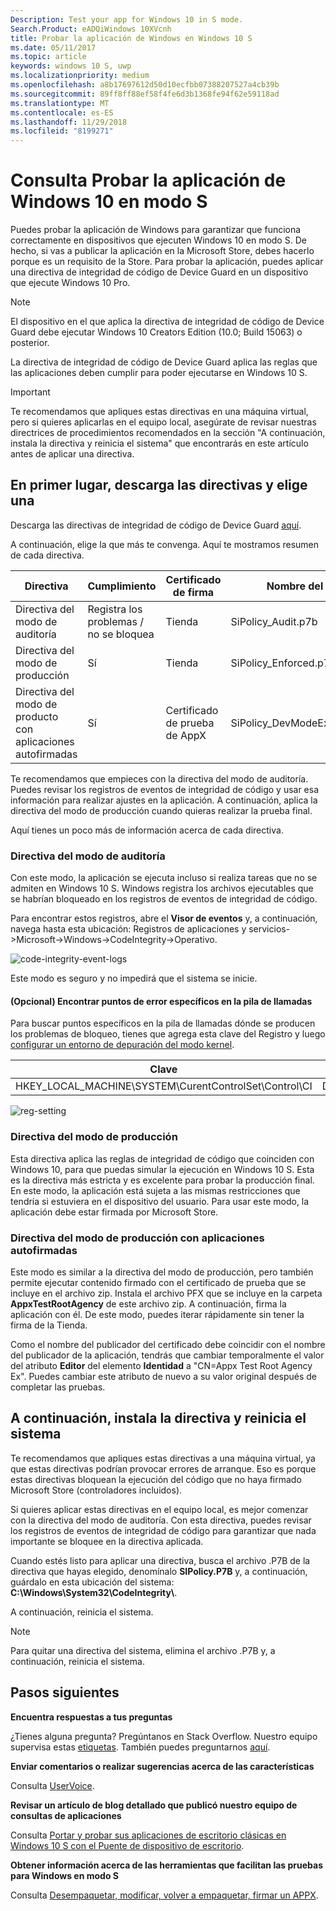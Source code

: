 ```yaml
---
Description: Test your app for Windows 10 in S mode.
Search.Product: eADQiWindows 10XVcnh
title: Probar la aplicación de Windows en Windows 10 S
ms.date: 05/11/2017
ms.topic: article
keywords: windows 10 S, uwp
ms.localizationpriority: medium
ms.openlocfilehash: a8b17697612d50d10ecfbb07388207527a4cb39b
ms.sourcegitcommit: 89ff8ff88ef58f4fe6d3b1368fe94f62e59118ad
ms.translationtype: MT
ms.contentlocale: es-ES
ms.lasthandoff: 11/29/2018
ms.locfileid: "8199271"
---
```

# <a name="test-your-windows-app-for-windows-10-in-s-mode"></a>Consulta Probar la aplicación de Windows 10 en modo S

Puedes probar la aplicación de Windows para garantizar que funciona correctamente en dispositivos que ejecuten Windows 10 en modo S. De hecho, si vas a publicar la aplicación en la Microsoft Store, debes hacerlo porque es un requisito de la Store. Para probar la aplicación, puedes aplicar una directiva de integridad de código de Device Guard en un dispositivo que ejecute Windows 10 Pro.

> [!NOTE]
> El dispositivo en el que aplica la directiva de integridad de código de Device Guard debe ejecutar Windows 10 Creators Edition (10.0; Build 15063) o posterior.

La directiva de integridad de código de Device Guard aplica las reglas que las aplicaciones deben cumplir para poder ejecutarse en Windows 10 S.

> [!IMPORTANT]
>Te recomendamos que apliques estas directivas en una máquina virtual, pero si quieres aplicarlas en el equipo local, asegúrate de revisar nuestras directrices de procedimientos recomendados en la sección "A continuación, instala la directiva y reinicia el sistema" que encontrarás en este artículo antes de aplicar una directiva.

<a id="choose-policy" />

## <a name="first-download-the-policies-and-then-choose-one"></a>En primer lugar, descarga las directivas y elige una

Descarga las directivas de integridad de código de Device Guard [aquí](https://go.microsoft.com/fwlink/?linkid=849018).

A continuación, elige la que más te convenga. Aquí te mostramos resumen de cada directiva.

|Directiva |Cumplimiento |Certificado de firma |Nombre del archivo |
|--|--|--|--|
|Directiva del modo de auditoría |Registra los problemas / no se bloquea |Tienda |SiPolicy_Audit.p7b |
|Directiva del modo de producción |Sí |Tienda |SiPolicy_Enforced.p7b |
|Directiva del modo de producto con aplicaciones autofirmadas |Sí |Certificado de prueba de AppX  |SiPolicy_DevModeEx_Enforced.p7b |

Te recomendamos que empieces con la directiva del modo de auditoría. Puedes revisar los registros de eventos de integridad de código y usar esa información para realizar ajustes en la aplicación. A continuación, aplica la directiva del modo de producción cuando quieras realizar la prueba final.

Aquí tienes un poco más de información acerca de cada directiva.

### <a name="audit-mode-policy"></a>Directiva del modo de auditoría
Con este modo, la aplicación se ejecuta incluso si realiza tareas que no se admiten en Windows 10 S. Windows registra los archivos ejecutables que se habrían bloqueado en los registros de eventos de integridad de código.

Para encontrar estos registros, abre el **Visor de eventos** y, a continuación, navega hasta esta ubicación: Registros de aplicaciones y servicios->Microsoft->Windows->CodeIntegrity->Operativo.

![code-integrity-event-logs](images/desktop-to-uwp/code-integrity-logs.png)

Este modo es seguro y no impedirá que el sistema se inicie.

#### <a name="optional-find-specific-failure-points-in-the-call-stack"></a>(Opcional) Encontrar puntos de error específicos en la pila de llamadas
Para buscar puntos específicos en la pila de llamadas dónde se producen los problemas de bloqueo, tienes que agrega esta clave del Registro y luego [configurar un entorno de depuración del modo kernel](https://docs.microsoft.com/windows-hardware/drivers/debugger/getting-started-with-windbg--kernel-mode-#span-idsetupakernel-modedebuggingspanspan-idsetupakernel-modedebuggingspanspan-idsetupakernel-modedebuggingspanset-up-a-kernel-mode-debugging).

|Clave|Nombre|Tipo|Valor|
|--|---|--|--|
|HKEY_LOCAL_MACHINE\SYSTEM\CurentControlSet\Control\CI| DebugFlags |REG_DWORD | 1 |


![reg-setting](images/desktop-to-uwp/ci-debug-setting.png)

### <a name="production-mode-policy"></a>Directiva del modo de producción
Esta directiva aplica las reglas de integridad de código que coinciden con Windows 10, para que puedas simular la ejecución en Windows 10 S. Esta es la directiva más estricta y es excelente para probar la producción final. En este modo, la aplicación está sujeta a las mismas restricciones que tendría si estuviera en el dispositivo del usuario. Para usar este modo, la aplicación debe estar firmada por Microsoft Store.

### <a name="production-mode-policy-with-self-signed-apps"></a>Directiva del modo de producción con aplicaciones autofirmadas
Este modo es similar a la directiva del modo de producción, pero también permite ejecutar contenido firmado con el certificado de prueba que se incluye en el archivo zip. Instala el archivo PFX que se incluye en la carpeta **AppxTestRootAgency** de este archivo zip. A continuación, firma la aplicación con él. De este modo, puedes iterar rápidamente sin tener la firma de la Tienda.

Como el nombre del publicador del certificado debe coincidir con el nombre del publicador de la aplicación, tendrás que cambiar temporalmente el valor del atributo **Editor** del elemento **Identidad** a "CN=Appx Test Root Agency Ex". Puedes cambiar este atributo de nuevo a su valor original después de completar las pruebas.

## <a name="next-install-the-policy-and-restart-your-system"></a>A continuación, instala la directiva y reinicia el sistema

Te recomendamos que apliques estas directivas a una máquina virtual, ya que estas directivas podrían provocar errores de arranque. Eso es porque estas directivas bloquean la ejecución del código que no haya firmado Microsoft Store (controladores incluidos).

Si quieres aplicar estas directivas en el equipo local, es mejor comenzar con la directiva del modo de auditoría. Con esta directiva, puedes revisar los registros de eventos de integridad de código para garantizar que nada importante se bloquee en la directiva aplicada.

Cuando estés listo para aplicar una directiva, busca el archivo .P7B de la directiva que hayas elegido, denomínalo **SIPolicy.P7B** y, a continuación, guárdalo en esta ubicación del sistema: **C:\Windows\System32\CodeIntegrity\\**.

A continuación, reinicia el sistema.

>[!NOTE]
>Para quitar una directiva del sistema, elimina el archivo .P7B y, a continuación, reinicia el sistema.

## <a name="next-steps"></a>Pasos siguientes

**Encuentra respuestas a tus preguntas**

¿Tienes alguna pregunta? Pregúntanos en Stack Overflow. Nuestro equipo supervisa estas [etiquetas](http://stackoverflow.com/questions/tagged/project-centennial+or+desktop-bridge). También puedes preguntarnos [aquí](https://social.msdn.microsoft.com/Forums/en-US/home?filter=alltypes&sort=relevancedesc&searchTerm=%5BDesktop%20Converter%5D).

**Enviar comentarios o realizar sugerencias acerca de las características**

Consulta [UserVoice](https://wpdev.uservoice.com/forums/110705-universal-windows-platform/category/161895-desktop-bridge-centennial).

**Revisar un artículo de blog detallado que publicó nuestro equipo de consultas de aplicaciones**

Consulta [Portar y probar sus aplicaciones de escritorio clásicas en Windows 10 S con el Puente de dispositivo de escritorio](https://blogs.msdn.microsoft.com/appconsult/2017/06/15/porting-and-testing-your-classic-desktop-applications-on-windows-10-s-with-the-desktop-bridge/).

**Obtener información acerca de las herramientas que facilitan las pruebas para Windows en modo S**

Consulta [Desempaquetar, modificar, volver a empaquetar, firmar un APPX](https://blogs.msdn.microsoft.com/appconsult/2017/08/07/unpack-modify-repack-sign-appx/).
